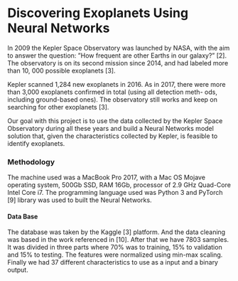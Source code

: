 <h1>Discovering Exoplanets Using Neural Networks</h1>


In 2009 the Kepler Space Observatory was launched by NASA, with the aim to answer the question: ”How frequent are other Earths in our galaxy?” [2]. The observatory is on its second mission since 2014, and had labeled more than 10, 000 possible exoplanets [3].

Kepler scanned 1,284 new exoplanets in 2016. As in 2017, there were more than 3,000 exoplanets confirmed in total (using all detection meth- ods, including ground-based ones). The observatory still works and keep on searching for other exoplanets [3].

Our goal with this project is to use the data collected by the Kepler Space Observatory during all these years and build a Neural Networks model solution that, given the characteristics collected by Kepler, is feasible to identify exoplanets.

<h3>Methodology</h3>

The machine used was a MacBook Pro 2017, with a Mac OS Mojave operating system, 500Gb SSD, RAM 16Gb, processor of 2.9 GHz Quad-Core Intel Core i7.
The programming language used was Python 3 and PyTorch [9] library was used to built the Neural Networks.

<h4>Data Base</h4>

The database was taken by the Kaggle <a src="www.google.com">[3]</a> platform. And the data cleaning was based in the work referenced in [10]. After that we have 7803 samples. It was divided in three parts where 70% was to training, 15% to validation and 15% to testing. The features were normalized using min-max scaling.
Finally we had 37 different characteristics to use as a input and a binary output.
